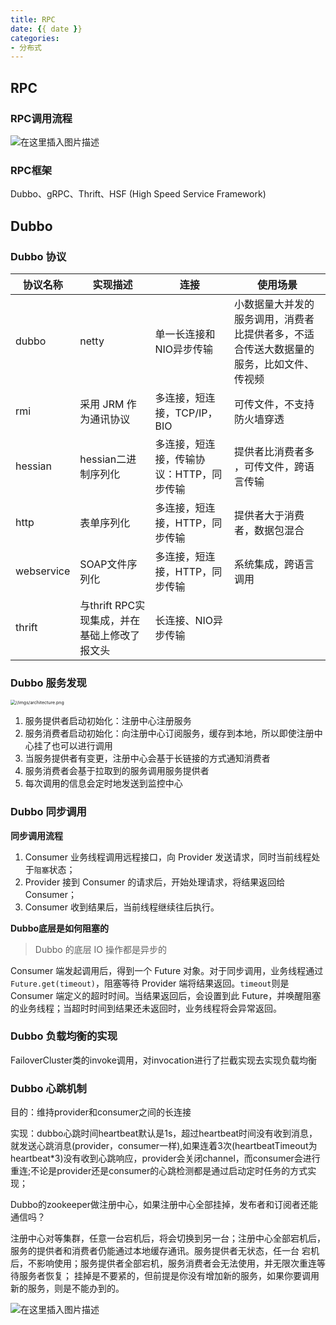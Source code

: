 ```yaml
---
title: RPC
date: {{ date }}
categories:
- 分布式
---
```


## RPC

### RPC调用流程

 ![在这里插入图片描述](https://img-blog.csdnimg.cn/d409f534088344a7be194861c766ab73.png)

### RPC框架

Dubbo、gRPC、Thrift、HSF (High Speed Service Framework)

## Dubbo

### Dubbo 协议

| 协议名称   | 实现描述                                     | 连接                                     | 使用场景                                                     |
| ---------- | -------------------------------------------- | ---------------------------------------- | ------------------------------------------------------------ |
| dubbo      | netty                                        | 单一长连接和NIO异步传输                  | 小数据量大并发的服务调用，消费者比提供者多，不适合传送大数据量的服务，比如文件、传视频 |
| rmi        | 采用 JRM 作为通讯协议                        | 多连接，短连接，TCP/IP，BIO              | 可传文件，不支持防火墙穿透                                   |
| hessian    | hessian二进制序列化                          | 多连接，短连接，传输协议：HTTP，同步传输 | 提供者比消费者多 ，可传文件，跨语言传输                      |
| http       | 表单序列化                                   | 多连接，短连接，HTTP，同步传输           | 提供者大于消费者，数据包混合                                 |
| webservice | SOAP文件序列化                               | 多连接，短连接，HTTP，同步传输           | 系统集成，跨语言调用                                         |
| thrift     | 与thrift RPC实现集成，并在基础上修改了报文头 | 长连接、NIO异步传输                      |                                                              |

### Dubbo 服务发现

<img src="https://dubbo.apache.org/imgs/architecture.png" alt="//imgs/architecture.png" style="zoom:50%;" />

1. 服务提供者启动初始化：注册中心注册服务
2. 服务消费者启动初始化：向注册中心订阅服务，缓存到本地，所以即使注册中心挂了也可以进行调用
3. 当服务提供者有变更，注册中心会基于长链接的方式通知消费者
4. 服务消费者会基于拉取到的服务调用服务提供者
5. 每次调用的信息会定时地发送到监控中心

### Dubbo 同步调用

**同步调用流程**

1. Consumer 业务线程调用远程接口，向 Provider 发送请求，同时当前线程处于`阻塞`状态；
2. Provider 接到 Consumer 的请求后，开始处理请求，将结果返回给 Consumer；
3. Consumer 收到结果后，当前线程继续往后执行。

**Dubbo底层是如何阻塞的**

> Dubbo 的底层 IO 操作都是异步的

Consumer 端发起调用后，得到一个 Future 对象。对于同步调用，业务线程通过`Future.get(timeout)`，阻塞等待 Provider 端将结果返回。`timeout`则是 Consumer 端定义的超时时间。当结果返回后，会设置到此 Future，并唤醒阻塞的业务线程；当超时时间到结果还未返回时，业务线程将会异常返回。

### Dubbo 负载均衡的实现

FailoverCluster类的invoke调用，对invocation进行了拦截实现去实现负载均衡

### Dubbo 心跳机制

目的：维持provider和consumer之间的长连接

实现：dubbo心跳时间heartbeat默认是1s，超过heartbeat时间没有收到消息，就发送心跳消息(provider，consumer一样),如果连着3次(heartbeatTimeout为heartbeat*3)没有收到心跳响应，provider会关闭channel，而consumer会进行重连;不论是provider还是consumer的心跳检测都是通过启动定时任务的方式实现；

Dubbo的zookeeper做注册中心，如果注册中心全部挂掉，发布者和订阅者还能通信吗？

注册中心对等集群，任意一台宕机后，将会切换到另一台；注册中心全部宕机后，服务的提供者和消费者仍能通过本地缓存通讯。服务提供者无状态，任一台 宕机后，不影响使用；服务提供者全部宕机，服务消费者会无法使用，并无限次重连等待服务者恢复；
挂掉是不要紧的，但前提是你没有增加新的服务，如果你要调用新的服务，则是不能办到的。

![在这里插入图片描述](https://img-blog.csdnimg.cn/20210128173522387.png?x-oss-process=image/watermark,type_ZmFuZ3poZW5naGVpdGk,shadow_10,text_aHR0cHM6Ly9ibG9nLmNzZG4ubmV0L3dlaXhpbl80MjEwMzAyNg==,size_16,color_FFFFFF,t_70)
